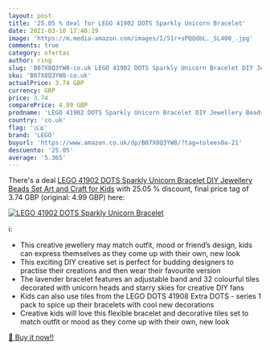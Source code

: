 ```yaml
---
layout: post
title: '25.05 % deal for LEGO 41902 DOTS Sparkly Unicorn Bracelet'
date: 2021-03-10 17:40:19
image: 'https://m.media-amazon.com/images/I/51r+sPQQdbL._SL400_.jpg'
comments: true
category: ofertas
author: ring
slug: 'B07X8Q3YW8-co.uk LEGO 41902 DOTS Sparkly Unicorn Bracelet DIY Jewellery...'
sku: 'B07X8Q3YW8-co.uk'
actualPrice: 3.74 GBP
currency: GBP
price: 3.74
comparePrice: 4.99 GBP
prodname: 'LEGO 41902 DOTS Sparkly Unicorn Bracelet DIY Jewellery Beads Set  Art and Craft for Kids'
country: 'co.uk'
flag: '🇬🇧'
brand: 'LEGO'
buyurl: 'https://www.amazon.co.uk/dp/B07X8Q3YW8/?tag=tolees0a-21'
descuento: '25.05'
average: '5.365'
---
```


There's a deal [LEGO 41902 DOTS Sparkly Unicorn Bracelet DIY Jewellery Beads Set  Art and Craft for Kids](https://www.amazon.co.uk/dp/B07X8Q3YW8/?tag=tolees0a-21)  with  25.05 % discount, final price tag of  3.74 GBP (original: 4.99 GBP) here:

[![LEGO 41902 DOTS Sparkly Unicorn Bracelet](https://m.media-amazon.com/images/I/51r+sPQQdbL._SL400_.jpg)](https://www.amazon.co.uk/dp/B07X8Q3YW8/?tag=tolees0a-21)

ℹ️:

- This creative jewellery may match outfit, mood or friend’s design, kids can express themselves as they come up with their own, new look
- This exciting DIY creative set is perfect for budding designers to practise their creations and then wear their favourite version
- The lavender bracelet features an adjustable band and 32 colourful tiles decorated with unicorn heads and starry skies for creative DIY fans
- Kids can also use tiles from the LEGO DOTS 41908 Extra DOTS - series 1 pack to spice up their bracelets with cool new decorations
- Creative kids will love this flexible bracelet and decorative tiles set to match outfit or mood as they come up with their own, new look

[🛒 Buy it now!!](https://www.amazon.co.uk/dp/B07X8Q3YW8/?tag=tolees0a-21)
